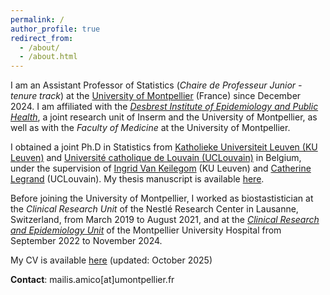 ```yaml
---
permalink: /
author_profile: true
redirect_from: 
  - /about/
  - /about.html
---
```


I am an Assistant Professor of Statistics (*Chaire de Professeur Junior - tenure track*) at the [University of Montpellier](https://www.umontpellier.fr/en/) (France) since December 2024. I am affiliated with the *[Desbrest Institute of Epidemiology and Public Health](https://idesp.umontpellier.fr/en/accueil-english/)*, a joint research unit of Inserm and the University of Montpellier, as well as with the *Faculty of Medicine* at the University of Montpellier.

I obtained a joint Ph.D in Statistics from [Katholieke Universiteit Leuven (KU Leuven)](https://feb.kuleuven.be/research/decision-sciences-and-information-management/orstat/orstat) and [Université catholique de Louvain (UCLouvain)](https://www.uclouvain.be/en/research-institutes/lidam/isba) in Belgium, under the supervision of [Ingrid Van Keilegom](https://www.kuleuven.be/wieiswie/en/person/00062045) (KU Leuven) and [Catherine Legrand](https://perso.uclouvain.be/catherine.legrand/) (UCLouvain). My thesis manuscript is available [here](https://dial.uclouvain.be/pr/boreal/fr/object/boreal%3A208410/datastream/PDF_01/view).

Before joining the University of Montpellier, I worked as biostastistician at the *Clinical Research Unit* of the Nestlé Research Center in Lausanne, Switzerland, from March 2019 to August 2021, and at the *[Clinical Research and Epidemiology Unit](https://www.chu-montpellier.fr/fr/recherche-et-innovation/notre-organisation/structures-support/unite-de-recherche-clinique-et-epidemiologie-urce)* of the Montpellier University Hospital from September 2022 to November 2024.

My CV is available [here](/files/cv.pdf) (updated: October 2025)

**Contact**: mailis.amico[at]umontpellier.fr
